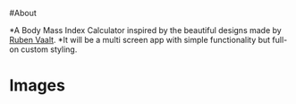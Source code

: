 #About

*A Body Mass Index Calculator inspired by the beautiful designs made by [Ruben Vaalt](https://dribbble.com/shots/4585382-Simple-BMI-Calculator). 
*It will be a multi screen app with simple functionality but full-on custom styling. 
# Images
